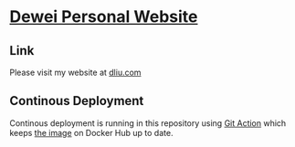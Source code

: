 # [Dewei Personal Website](http://dliu.com)

## Link
Please visit my website at [dliu.com](http://dliu.com/)

## Continous Deployment
Continous deployment is running in this repository using [Git Action](.github/workflows/docker.yml) which keeps [the image](https://hub.docker.com/repository/docker/deweiliu/my-website) on Docker Hub up to date.